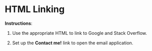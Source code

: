 # HTML Linking

**Instructions**:

1. Use the appropriate HTML to link to Google and Stack Overflow.

2. Set up the **Contact me!** link to open the email application. 
